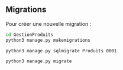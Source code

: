 ## Migrations

Pour créer une nouvelle migration :

```bash
cd GestionProduits
python3 manage.py makemigrations
```

```bash
python3 manage.py sqlmigrate Produits 0001
```

```bash
python3 manage.py migrate
```
